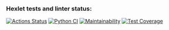 ### Hexlet tests and linter status:
[![Actions Status](https://github.com/viki2code/python-project-lvl2/workflows/hexlet-check/badge.svg)](https://github.com/viki2code/python-project-lvl2/actions)
[![Python CI](https://github.com/viki2code/python-project-lvl2/actions/workflows/pyci.yml/badge.svg)](https://github.com/viki2code/python-project-lvl2/actions)
[![Maintainability](https://api.codeclimate.com/v1/badges/bf967927cc9f94bad622/maintainability)](https://codeclimate.com/github/viki2code/python-project-lvl2/maintainability)
[![Test Coverage](https://api.codeclimate.com/v1/badges/bf967927cc9f94bad622/test_coverage)](https://codeclimate.com/github/viki2code/python-project-lvl2/test_coverage)
